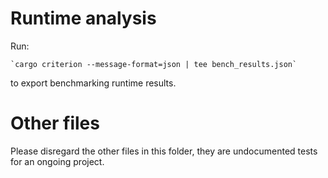 # Runtime analysis

Run:
    
    `cargo criterion --message-format=json | tee bench_results.json` 

to export benchmarking runtime results.

# Other files 

Please disregard the other files in this folder, they are undocumented tests for an ongoing project.
